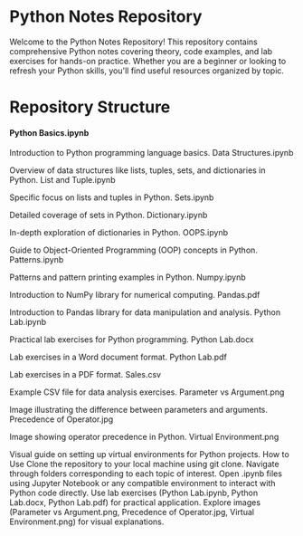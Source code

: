 # Python Notes Repository
Welcome to the Python Notes Repository! This repository contains comprehensive Python notes covering theory, code examples, and lab exercises for hands-on practice. Whether you are a beginner or looking to refresh your Python skills, you'll find useful resources organized by topic.

# Repository Structure
#### Python Basics.ipynb
Introduction to Python programming language basics.
Data Structures.ipynb

Overview of data structures like lists, tuples, sets, and dictionaries in Python.
List and Tuple.ipynb

Specific focus on lists and tuples in Python.
Sets.ipynb

Detailed coverage of sets in Python.
Dictionary.ipynb

In-depth exploration of dictionaries in Python.
OOPS.ipynb

Guide to Object-Oriented Programming (OOP) concepts in Python.
Patterns.ipynb

Patterns and pattern printing examples in Python.
Numpy.ipynb

Introduction to NumPy library for numerical computing.
Pandas.pdf

Introduction to Pandas library for data manipulation and analysis.
Python Lab.ipynb

Practical lab exercises for Python programming.
Python Lab.docx

Lab exercises in a Word document format.
Python Lab.pdf

Lab exercises in a PDF format.
Sales.csv

Example CSV file for data analysis exercises.
Parameter vs Argument.png

Image illustrating the difference between parameters and arguments.
Precedence of Operator.jpg

Image showing operator precedence in Python.
Virtual Environment.png

Visual guide on setting up virtual environments for Python projects.
How to Use
Clone the repository to your local machine using git clone.
Navigate through folders corresponding to each topic of interest.
Open .ipynb files using Jupyter Notebook or any compatible environment to interact with Python code directly.
Use lab exercises (Python Lab.ipynb, Python Lab.docx, Python Lab.pdf) for practical application.
Explore images (Parameter vs Argument.png, Precedence of Operator.jpg, Virtual Environment.png) for visual explanations.
